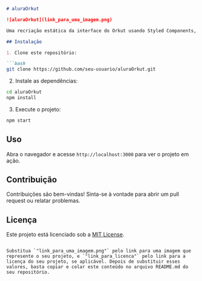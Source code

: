 
```markdown
# aluraOrkut

![aluraOrkut](link_para_uma_imagem.png)

Uma recriação estática da interface do Orkut usando Styled Components, React, JavaScript e a API do GitHub.

## Instalação

1. Clone este repositório:

```bash
git clone https://github.com/seu-usuario/aluraOrkut.git
```

2. Instale as dependências:

```bash
cd aluraOrkut
npm install
```

3. Execute o projeto:

```bash
npm start
```

## Uso

Abra o navegador e acesse `http://localhost:3000` para ver o projeto em ação.

## Contribuição

Contribuições são bem-vindas! Sinta-se à vontade para abrir um pull request ou relatar problemas.

## Licença

Este projeto está licenciado sob a [MIT License](link_para_licenca).
```

Substitua `"link_para_uma_imagem.png"` pelo link para uma imagem que represente o seu projeto, e `"link_para_licenca"` pelo link para a licença do seu projeto, se aplicável. Depois de substituir esses valores, basta copiar e colar este conteúdo no arquivo README.md do seu repositório.